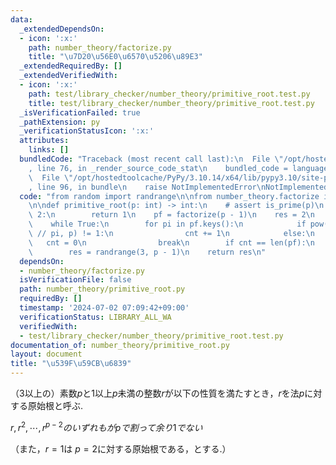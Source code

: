 ```yaml
---
data:
  _extendedDependsOn:
  - icon: ':x:'
    path: number_theory/factorize.py
    title: "\u7D20\u56E0\u6570\u5206\u89E3"
  _extendedRequiredBy: []
  _extendedVerifiedWith:
  - icon: ':x:'
    path: test/library_checker/number_theory/primitive_root.test.py
    title: test/library_checker/number_theory/primitive_root.test.py
  _isVerificationFailed: true
  _pathExtension: py
  _verificationStatusIcon: ':x:'
  attributes:
    links: []
  bundledCode: "Traceback (most recent call last):\n  File \"/opt/hostedtoolcache/PyPy/3.10.14/x64/lib/pypy3.10/site-packages/onlinejudge_verify/documentation/build.py\"\
    , line 76, in _render_source_code_stat\n    bundled_code = language.bundle(\n\
    \  File \"/opt/hostedtoolcache/PyPy/3.10.14/x64/lib/pypy3.10/site-packages/onlinejudge_verify/languages/python.py\"\
    , line 96, in bundle\n    raise NotImplementedError\nNotImplementedError\n"
  code: "from random import randrange\n\nfrom number_theory.factorize import factorize\n\
    \n\ndef primitive_root(p: int) -> int:\n    # assert is_prime(p)\n    if p ==\
    \ 2:\n        return 1\n    pf = factorize(p - 1)\n    res = 2\n    cnt = 0\n\
    \    while True:\n        for pi in pf.keys():\n            if pow(res, (p - 1)\
    \ // pi, p) != 1:\n                cnt += 1\n            else:\n             \
    \   cnt = 0\n                break\n        if cnt == len(pf):\n            break\n\
    \        res = randrange(3, p - 1)\n    return res\n"
  dependsOn:
  - number_theory/factorize.py
  isVerificationFile: false
  path: number_theory/primitive_root.py
  requiredBy: []
  timestamp: '2024-07-02 07:09:42+09:00'
  verificationStatus: LIBRARY_ALL_WA
  verifiedWith:
  - test/library_checker/number_theory/primitive_root.test.py
documentation_of: number_theory/primitive_root.py
layout: document
title: "\u539F\u59CB\u6839"
---
```


（3以上の）素数$p$と$1$以上$p$未満の整数$r$が以下の性質を満たすとき，$r$を法$p$に対する原始根と呼ぶ.


$r,r^2,⋯ ,r^{p−2}のいずれもがpで割って余り1でない$

（また，$r=1$は $p=2$に対する原始根である，とする.）